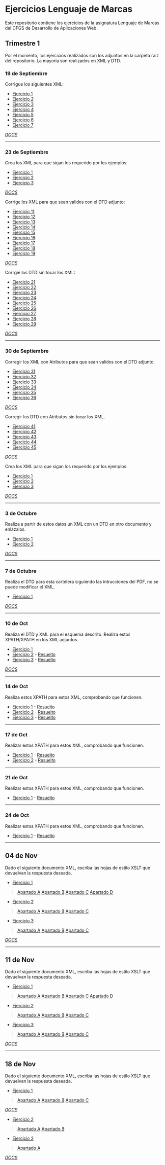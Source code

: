 # Ejercicios Lenguaje de Marcas

Este repositorio contiene los ejercicios de la asignatura Lenguaje de Marcas del CFGS de Desarrollo de Aplicaciones Web.

## Trimestre 1

Por el momento, los ejercicios realizados son los adjuntos en la carpeta raíz del repositorio. La mayoria son realizados en XML y DTD. 

### 19 de Septiembre

Corrigue los siguientes XML:

- [Ejercicio 1](XML/XML01/ej1_01.xml)
- [Ejercicio 2](XML/XML01/ej1_02.xml)
- [Ejercicio 3](XML/XML01/ej1_03.xml)
- [Ejercicio 4](XML/XML01/ej1_04.xml)
- [Ejercicio 5](XML/XML01/ej1_05.xml)
- [Ejercicio 6](XML/XML01/ej1_06.xml)
- [Ejercicio 7](XML/XML01/ej1_07.xml)

[*DOCS*](docs/XML1.pdf)

---

### 23 de Septiembre

Crea los XML para que sigan los requerido por los ejemplos:

- [Ejercicio 1](XML/XML02/ejercicio1XML.xml)
- [Ejercicio 2](XML/XML02/ejercicio2XML.xml)
- [Ejercicio 3](XML/XML02/ejercicio3XML.xml)

[*DOCS*](docs/XML2.pdf)

Corrige los XML para que sean validos con el DTD adjunto:

- [Ejercicio 11](XML/XML03/dtd_11.xml)
- [Ejercicio 12](XML/XML03/dtd_12.xml)
- [Ejercicio 13](XML/XML03/dtd_13.xml)
- [Ejercicio 14](XML/XML03/dtd_14.xml)
- [Ejercicio 15](XML/XML03/dtd_15.xml)
- [Ejercicio 16](XML/XML03/dtd_16.xml)
- [Ejercicio 17](XML/XML03/dtd_17.xml)
- [Ejercicio 18](XML/XML03/dtd_18.xml)
- [Ejercicio 19](XML/XML03/dtd_19.xml)

[*DOCS*](docs/XML3.pdf)

Corrgie los DTD sin tocar los XML:

- [Ejercicio 21](XML/XML04/dtd_21.xml)
- [Ejercicio 22](XML/XML04/dtd_22.xml)
- [Ejercicio 23](XML/XML04/dtd_23.xml)
- [Ejercicio 24](XML/XML04/dtd_24.xml)
- [Ejercicio 25](XML/XML04/dtd_25.xml)
- [Ejercicio 26](XML/XML04/dtd_26.xml)
- [Ejercicio 27](XML/XML04/dtd_27.xml)
- [Ejercicio 28](XML/XML04/dtd_28.xml)
- [Ejercicio 29](XML/XML04/dtd_29.xml)

[*DOCS*](docs/XML4.pdf)

---

### 30 de Septiembre

Corregir los XML con Atributos para que sean validos con el DTD adjunto.
- [Ejercicio 31](XML/XML05/dtd_31.xml)
- [Ejercicio 32](XML/XML05/dtd_32.xml)
- [Ejercicio 33](XML/XML05/dtd_33.xml)
- [Ejercicio 34](XML/XML05/dtd_34.xml)
- [Ejercicio 35](XML/XML05/dtd_35.xml)
- [Ejercicio 36](XML/XML05/dtd_36.xml)

[*DOCS*](docs/XML5.pdf)

Corregir los DTD con Atributos sin tocar los XML.
- [Ejercicio 41](XML/XML06/dtd_41.xml)
- [Ejercicio 42](XML/XML06/dtd_42.xml)
- [Ejercicio 43](XML/XML06/dtd_43.xml)
- [Ejercicio 44](XML/XML06/dtd_44.xml)
- [Ejercicio 45](XML/XML06/dtd_45.xml)

[*DOCS*](docs/XML6.pdf)

Crea los XML para que sigan los requerido por los ejemplos:

- [Ejercicio 1](XML/XML07/ejercicio1.xml)
- [Ejercicio 2](XML/XML07/ejercicio2.xml)
- [Ejercicio 3](XML/XML07/ejercicio3.xml)

[*DOCS*](docs/XML7.pdf)

---

### 3 de Octubre

Realiza a partir de estos datos un XML con un DTD en otro documento y enlazalos.

- [Ejercicio 1](XML/XML08/libros.xml)
- [Ejercicio 2](XML/XML08/curriculum.xml)

[*DOCS*](docs/XML8.pdf)

---

### 7 de Octubre

Realiza el DTD para esta cartelera siguiendo las intrucciones del PDF, no se puede modificar el XML.

- [Ejercicio 1](XML/XML09/cartelera.xml)

[*DOCS*](docs/XML9.pdf)

---

### 10 de Oct

Realiza el DTD y XML para el esquema descrito. Realiza estos XPATH/XPATH en los XML adjuntos.

- [Ejercicio 1](XML/XML10/personas.xml)
- [Ejercicio 2](XPATH/XPATH1/ejerciciosXPATH1.xml) - [Resuelto](XPATH/XPATH1/Enuinciados1.txt)
- [Ejercicio 3](XPATH/XPATH1/ejerciciosXPATH2.xml) - [Resuelto](XPATH/XPATH1/Enuinciados2.txt)

[*DOCS*](docs/XML10.pdf)

---

### 14 de Oct

Realiza estos XPATH para estos XML, comprobando que funcionen.

- [Ejercicio 1](XPATH/XPATH2/banco.xml) - [Resuelto](XPATH/XPATH2/banco(enunciados).txt)
- [Ejercicio 2](XPATH/XPATH2/inventario.xml) - [Resuelto](XPATH/XPATH2/inventario(enunciados).txt)
- [Ejercicio 3](XPATH/XPATH2/libros.xml) - [Resuelto](XPATH/XPATH2/libros(enunciados).txt)

---

### 17 de Oct

Realizar estos XPATH para estos XML, comprobando que funcionen.

- [Ejercicio 1](XPATH/XPATH3/bailes.xml) - [Resuelto](XPATH/XPATH3/bailes(enunciado).txt)
- [Ejercicio 2](XPATH/XPATH3/movies.xml) - [Resuelto](XPATH/XPATH3/movies(enunciados).txt)

---

### 21 de Oct

Realizar estos XPATH para estos XML, comprobando que funcionen.

- [Ejercicio 1](XPATH/XPATH4/biblioteca.xml) - [Resuelto](XPATH/XPATH4/biblioteca(enunciados).txt)

---

### 24 de Oct

Realizar estos XPATH para estos XML, comprobando que funcionen.

- [Ejercicio 1](XPATH/XPATH5/UNIVERSIDAD.xml) - [Resuelto](XPATH/XPATH5/UNIVERSIDAD(enunciados).txt)

---

## 04 de Nov

Dado el siguiente documento XML, escriba las hojas de estilo XSLT que devuelvan la respuesta deseada.

- [Ejercicio 1](XSLT/XSLT1/Ejercicio1.xml)
> [Apartado A](XSLT/XSLT1/Ejercicio1_a.xslt)
> [Apartado B](XSLT/XSLT1/Ejercicio1_b.xslt)
> [Apartado C](XSLT/XSLT1/Ejercicio1_c.xslt)
> [Apartado D](XSLT/XSLT1/Ejercicio1_d.xslt)

- [Ejercicio 2](XSLT/XSLT1/Ejercicio2.xml)
> [Apartado A](XSLT/XSLT1/Ejercicio2_a.xslt)
> [Apartado B](XSLT/XSLT1/Ejercicio2_b.xslt)
> [Apartado C](XSLT/XSLT1/Ejercicio2_c.xslt)

- [Ejercicio 3](XSLT/XSLT1/Ejercicio3.xml)
> [Apartado A](XSLT/XSLT1/Ejercicio3_a.xslt)
> [Apartado B](XSLT/XSLT1/Ejercicio3_b.xslt)
> [Apartado C](XSLT/XSLT1/Ejercicio3_c.xslt)

[*DOCS*](docs/XSLT1.pdf)

---

## 11 de Nov

Dado el siguiente documento XML, escriba las hojas de estilo XSLT que devuelvan la respuesta deseada.

- [Ejercicio 1](XSLT/XSLT2/Ejercicio1.xml)
> [Apartado A](XSLT/XSLT2/Ejercicio1_a.xslt)
> [Apartado B](XSLT/XSLT2/Ejercicio1_b.xslt)
> [Apartado C](XSLT/XSLT2/Ejercicio1_c.xslt)
> [Apartado D](XSLT/XSLT2/Ejercicio1_d.xslt)

- [Ejercicio 2](XSLT/XSLT2/Ejercicio2.xml)
> [Apartado A](XSLT/XSLT2/Ejercicio2_a.xslt)
> [Apartado B](XSLT/XSLT2/Ejercicio2_b.xslt)
> [Apartado C](XSLT/XSLT2/Ejercicio2_c.xslt)

- [Ejercicio 3](XSLT/XSLT2/Ejercicio3.xml)
> [Apartado A](XSLT/XSLT2/Ejercicio3_a.xslt)
> [Apartado B](XSLT/XSLT2/Ejercicio3_b.xslt)
> [Apartado C](XSLT/XSLT2/Ejercicio3_c.xslt)

[*DOCS*](docs/XSLT2.pdf)

---

## 18 de Nov

Dado el siguiente documento XML, escriba las hojas de estilo XSLT que devuelvan la respuesta deseada.

- [Ejercicio 1](XSLT/XSLT3/Ejercicio1.xml)
> [Apartado A](XSLT/XSLT3/Ejercicio1_a.xslt)
> [Apartado B](XSLT/XSLT3/Ejercicio1_b.xslt)
> [Apartado C](XSLT/XSLT3/Ejercicio1_c.xslt)

[*DOCS*](docs/XSLT3.pdf)

- [Ejercicio 2](XSLT/XSLT4/Ejercicio1.xml)
> [Apartado A](XSLT/XSLT4/Ejercicio1_a.xslt)
> [Apartado B](XSLT/XSLT4/Ejercicio1_b.xslt)

- [Ejercicio 2](XSLT/XSLT4/Ejercicio2.xml)
> [Apartado A](XSLT/XSLT4/Ejercicio2_a.xslt)

[*DOCS*](docs/XSLT4.pdf)